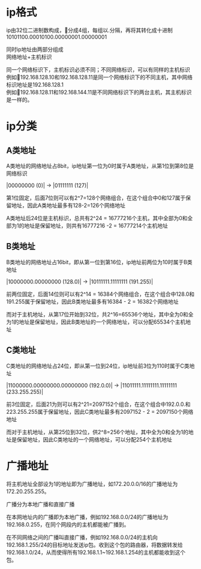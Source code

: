 # ip格式
ip由32位二进制数构成，分成4组，每组以.分隔，再将其转化成十进制
10101100.00010100.00000001.00000001

同时ip地址由两部分组成  
网络地址+主机标识

同一个网络标识下，主机标识必须不同；不同网络标识，可以有同样的主机标识  
例如192.168.128.10和192.168.128.11是同一个网络标识下的不同主机，其中网络标识地址是192.168.128.1  
例如192.168.128.11和192.168.144.11是不同网络标识下的两台主机，其主机标识是一样的。

# ip分类
## A类地址
A类地址的网络地址占8bit，ip地址第一位为0时属于A类地址，从第1位到第8位是网络标识

|00000000 (0)| -> |01111111 (127)|

第1位固定，后面7位则可以有2^7=128个网络组合，在这个组合中0和127属于保留地址，因此A类地址最多有128-2=126个网络地址

A类地址后24位是主机标识，总共有2^24 = 16777216个主机，其中全部为0和全部为1的地址是保留地址，则共有16777216 -2 = 16777214个主机地址

## B类地址
B类地址的网络地址占16bit，即从第一位到第16位，ip地址前两位为10时属于B类地址

|10000000.00000000 (128.0)| -> |10111111.11111111 (191.255)|

前两位固定，后面14位则可以有2^14 = 16384个网络组合，在这个组合中128.0和191.255属于保留地址，因此B类地址最多有16384 - 2 = 16382个网络地址

而对于主机地址，从第17位开始到32位，共2^16=65536个地址，其中全为0和全为1的地址是保留地址，因此B类地址的一个网络地址，可以分配65534个主机地址

## C类地址
C类地址的网络地址占24位，即从第一位到24位，ip地址前3位为110时属于C类地址

|11000000.00000000.00000000 (192.0.0)| -> |11011111.11111111.11111111 (233.255.255)|

前3位固定，后面21为则可以有2^21=2097152个组合，在这个组合中192.0.0.和223.255.255属于保留地址，因此C类地址最多有2097152 - 2 = 2097150个网络地址

而对于主机地址，从第25位到32位，供2^8=256个地址，其中全为0和全为1的地址是保留地址，因此C类地址的一个网络地址，可以分配254个主机地址

# 广播地址
将主机地址全部设为1的地址即为广播地址，如172.20.0.0/16的广播地址为172.20.255.255。

广播分为本地广播和直接广播

在本网地址内的广播即为本地广播，例如192.168.0.0/24的广播地址为192.168.0.255，在同个网段内的主机都能被广播到。

在不同网络之间的广播叫直接广播，例如192.168.0.0/24的主机向192.168.1.255/24的目标地址发送ip包。收到这个包的路由器，将数据转发给192.168.1.0/24，从而使得所有192.168.1.1~192.168.1.254的主机都能收到这个包。

